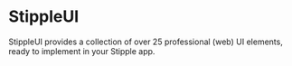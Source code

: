 # StippleUI

StippleUI provides a collection of over 25 professional (web) UI elements, ready to implement in your Stipple app.

